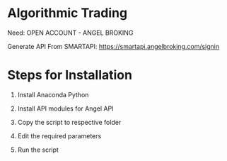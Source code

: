 # Algorithmic Trading

Need: OPEN ACCOUNT - ANGEL BROKING

Generate API From SMARTAPI: https://smartapi.angelbroking.com/signin

# Steps for Installation 
1. Install Anaconda Python

2. Install API modules for Angel API

3. Copy the script to respective folder

4. Edit the required parameters 

5. Run the script

